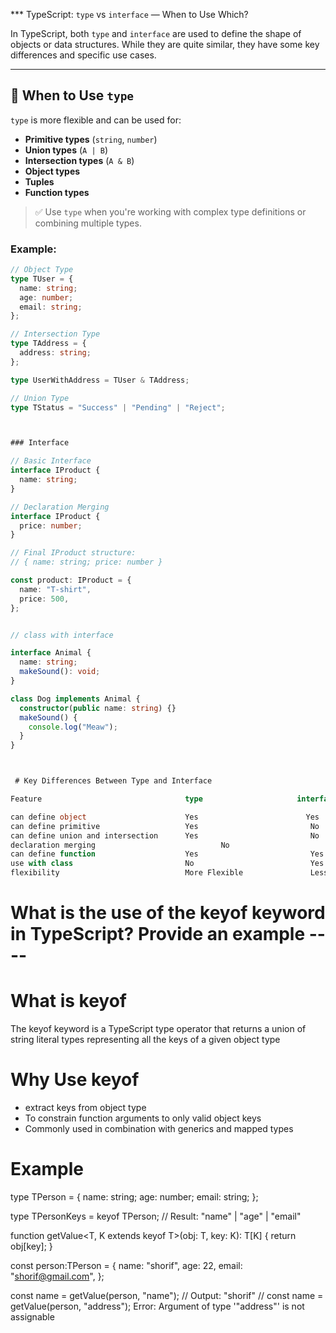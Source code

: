 
<!-- Blog 1 -->

\*\*\* TypeScript: `type` vs `interface` — When to Use Which?

In TypeScript, both `type` and `interface` are used to define the shape of objects or data structures. While they are quite similar, they have some key differences and specific use cases.

---

## 🔹 When to Use `type`

`type` is more flexible and can be used for:

- **Primitive types** (`string`, `number`)
- **Union types** (`A | B`)
- **Intersection types** (`A & B`)
- **Object types**
- **Tuples**
- **Function types**

> ✅ Use `type` when you're working with complex type definitions or combining multiple types.

### Example:

```ts
// Object Type
type TUser = {
  name: string;
  age: number;
  email: string;
};

// Intersection Type
type TAddress = {
  address: string;
};

type UserWithAddress = TUser & TAddress;

// Union Type
type TStatus = "Success" | "Pending" | "Reject";



### Interface

// Basic Interface
interface IProduct {
  name: string;
}

// Declaration Merging
interface IProduct {
  price: number;
}

// Final IProduct structure:
// { name: string; price: number }

const product: IProduct = {
  name: "T-shirt",
  price: 500,
};


// class with interface

interface Animal {
  name: string;
  makeSound(): void;
}

class Dog implements Animal {
  constructor(public name: string) {}
  makeSound() {
    console.log("Meaw");
  }
}



 # Key Differences Between Type and Interface

Feature                                type                     interface

can define object                      Yes                        Yes
can define primitive                   Yes                         No
can define union and intersection      Yes                         No
declaration merging                            No                          Yes
can define function                    Yes                         Yes
use with class                         No                          Yes
flexibility                            More Flexible               Less Flexible
```

<!-- Blog 2 -->

# What is the use of the keyof keyword in TypeScript? Provide an example ----

# What is keyof

The keyof keyword is a TypeScript type operator that returns a union of string literal types representing all the keys of a given object type

# Why Use keyof

- extract keys from object type
- To constrain function arguments to only valid object keys
- Commonly used in combination with generics and mapped types

# Example

<!-- basic  -->

type TPerson = {
name: string;
age: number;
email: string;
};

type TPersonKeys = keyof TPerson;
// Result: "name" | "age" | "email"

<!-- keyof with generic  -->

function getValue<T, K extends keyof T>(obj: T, key: K): T[K] {
return obj[key];
}

const person:TPerson = {
name: "shorif",
age: 22,
email: "shorif@gmail.com",
};

const name = getValue(person, "name"); // Output: "shorif"
// const name = getValue(person, "address"); Error: Argument of type '"address"' is not assignable
